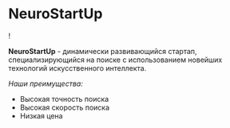 # NeuroStartUp

! [](https://netology-code.github.io/git-homeworks/introduction/assets/logo.png)

**NeuroStartUp** - динамически развивающийся стартап, специализирующийся на поиске с использованием 
 новейших технологий искусственного интеллекта.
 
 *Наши преимущества:*
* Высокая точность поиска
* Высокая скорость поиска
* Низкая цена
